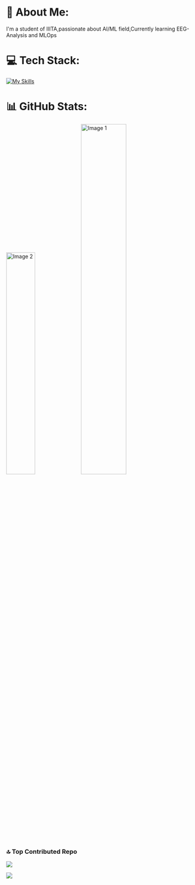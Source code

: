 # 💫 About Me:
I'm a student of IIITA,passionate about AI/ML field,Currently learning EEG-Analysis and MLOps
# 💻 Tech Stack:
[![My Skills](https://skillicons.dev/icons?i=cpp,python,git,html,numpy,matplotlib,mlflow,docker,scikitlearn,tensorflow,huggingface,seaborn)](https://github.com/jot-s-bindra)

# 📊 GitHub Stats:
<span><img style="width: 39%;" src="https://github-readme-stats.vercel.app/api/top-langs/?username=jot-s-bindra&theme=nightowl&hide_border=false&include_all_commits=false&count_private=false&layout=compact" alt="Image 2"></span>
<span><img style="width: 49%;" src="https://github-readme-stats.vercel.app/api?username=jot-s-bindra&theme=nightowl&hide_border=false&include_all_commits=false&count_private=false" alt="Image 1"></span>


### 🔝 Top Contributed Repo
![](https://github-contributor-stats.vercel.app/api?username=jot-s-bindra&limit=5&theme=radical&combine_all_yearly_contributions=true)


[![](https://visitcount.itsvg.in/api?id=jot-s-bindra&label=Profile%20Views&color=6&icon=5&pretty=true)](https://github.com/kushal7201)
